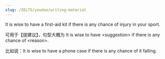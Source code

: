 ```yaml
---
slug: /IELTS/youdao/writing-material
---
```


It is wise to have a first-aid kit if there is any chance of injury in your sport.

可用于【提建议】，句型大概为 It is wise to have &lt;suggestion&gt; if there is any chance of &lt;reason&gt;.

比如说：It is wise to have a phone case if there is any chance of it falling.

